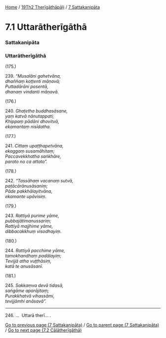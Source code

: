 
[Home](/) / [19Th2 Therīgāthāpāḷi](../../19Th2.md) / [7 Sattakanipāta](../7.md)

# 7.1 Uttarātherīgāthā

### Sattakanipāta

### Uttarātherīgāthā

(175.)

239\. _“Musalāni gahetvāna,_  
_dhaññaṃ koṭṭenti māṇavā;_  
_Puttadārāni posentā,_  
_dhanaṃ vindanti māṇavā._  


(176.)

240\. _Ghaṭetha buddhasāsane,_  
_yaṃ katvā nānutappati;_  
_Khippaṃ pādāni dhovitvā,_  
_ekamantaṃ nisīdatha._  


(177.)

241\. _Cittaṃ upaṭṭhapetvāna,_  
_ekaggaṃ susamāhitaṃ;_  
_Paccavekkhatha saṅkhāre,_  
_parato no ca attato”._  


(178.)

242\. _“Tassāhaṃ vacanaṃ sutvā,_  
_paṭācārānusāsaniṃ;_  
_Pāde pakkhālayitvāna,_  
_ekamante upāvisiṃ._  


(179.)

243\. _Rattiyā purime yāme,_  
_pubbajātimanussariṃ;_  
_Rattiyā majjhime yāme,_  
_dibbacakkhuṃ visodhayiṃ._  


(180.)

244\. _Rattiyā pacchime yāme,_  
_tamokhandhaṃ padālayiṃ;_  
_Tevijjā atha vuṭṭhāsiṃ,_  
_katā te anusāsanī._  


(181.)

245\. _Sakkaṃva devā tidasā,_  
_saṅgāme aparājitaṃ;_  
_Purakkhatvā vihassāmi,_  
_tevijjāmhi anāsavā”._  


---

246\. …  Uttarā therī… .



[Go to previous page (7 Sattakanipāta)](../7.md) / [Go to parent page (7 Sattakanipāta)](../7.md) / [Go to next page (7.2 Cālātherīgāthā)](7.2.md)


